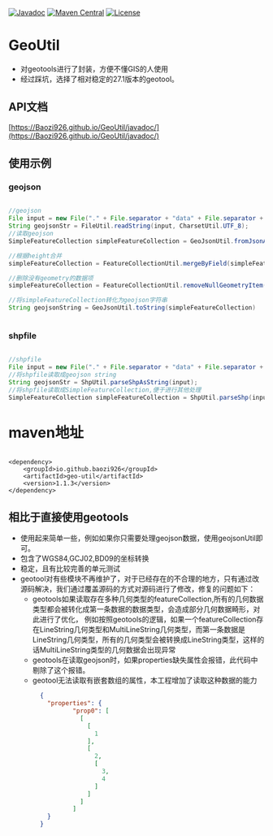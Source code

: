 [![Javadoc](https://img.shields.io/badge/JavaDoc-Online-green)](https://Baozi926.github.io/GeoUtil/javadoc/)
[![Maven Central](https://img.shields.io/maven-metadata/v?metadataUrl=https%3A%2F%2Frepo1.maven.org%2Fmaven2%2Fio%2Fgithub%2Fbaozi926%2Fgeo-util%2Fmaven-metadata.xml)](https://mvnrepository.com/artifact/io.github.baozi926/geo-util)
[![License](http://img.shields.io/:license-MIT-brightgreen.svg)](http://www.opensource.org/licenses/mit-license.php)

# GeoUtil

* 对geotools进行了封装，方便不懂GIS的人使用
* 经过踩坑，选择了相对稳定的27.1版本的geotool。


## API文档
[https://Baozi926.github.io/GeoUtil/javadoc/](https://Baozi926.github.io/GeoUtil/javadoc/)
    
## 使用示例

### geojson

```java

//geojson
File input = new File("." + File.separator + "data" + File.separator + "MergeBuilding.geojson");
String geojsonStr = FileUtil.readString(input, CharsetUtil.UTF_8);
//读取geojson
SimpleFeatureCollection simpleFeatureCollection = GeoJsonUtil.fromJsonAsSimpleFeatureCollection(geojsonStr, 7);

//根据height合并
simpleFeatureCollection = FeatureCollectionUtil.mergeByField(simpleFeatureCollection, "height", "MultiLineString", "String");

//删除没有geometry的数据项
simpleFeatureCollection = FeatureCollectionUtil.removeNullGeometryItem(simpleFeatureCollection)

//将simpleFeatureCollection转化为geojson字符串
String geojsonString = GeoJsonUtil.toString(simpleFeatureCollection)



```

### shpfile

```java

//shpfile
File input = new File("." + File.separator + "data" + File.separator + "杭州市城市建筑" + File.separator + "12杭州市建筑.shp");
//将shpfile读取成geojson string
String geojsonStr = ShpUtil.parseShpAsString(input);
//将shpfile读取成SimpleFeatureCollection,便于进行其他处理
SimpleFeatureCollection simpleFeatureCollection = ShpUtil.parseShp(input);

```



# maven地址

``` 

<dependency>
    <groupId>io.github.baozi926</groupId>
    <artifactId>geo-util</artifactId>
    <version>1.1.3</version>
</dependency>

```


## 相比于直接使用geotools
* 使用起来简单一些，例如如果你只需要处理geojson数据，使用geojsonUtil即可。
* 包含了WGS84,GCJ02,BD09的坐标转换
* 稳定，且有比较完善的单元测试
* geotool对有些模块不再维护了，对于已经存在的不合理的地方，只有通过改源码解决，我们通过覆盖源码的方式对源码进行了修改，修复的问题如下：
  * geotools如果读取存在多种几何类型的featureCollection,所有的几何数据类型都会被转化成第一条数据的数据类型，会造成部分几何数据畸形，对此进行了优化，
    例如按照geotools的逻辑，如果一个featureCollection存在LineString几何类型和MultiLineString几何类型，而第一条数据是LineString几何类型，所有的几何类型会被转换成LineString类型，这样的话MultiLineString类型的几何数据会出现异常
  * geotools在读取geojson时，如果properties缺失属性会报错，此代码中剔除了这个报错。
  * geotool无法读取有嵌套数组的属性，本工程增加了读取这种数据的能力
    ```json
      {      
        "properties": {
               "prop0": [
                 [
                   [
                     1
                   ],
                   [
                     2,
                     [
                       3,
                       4
                     ]
                   ]
                 ]
               ]
        }    
      }   
  
  
  
  
  
  
  
    ```
    



